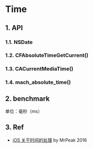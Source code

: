 # Time

## 1. API

### 1.1. NSDate

### 1.2. CFAbsoluteTimeGetCurrent()

### 1.3. CACurrentMediaTime()

### 1.4. mach_absolute_time()

## 2. benchmark

单位：毫秒（ms）

## 3. Ref
- [iOS 关于时间的处理](http://mrpeak.cn/blog/ios-time/) by MrPeak 2016